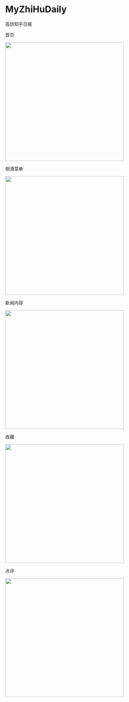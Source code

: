 # MyZhiHuDaily
高仿知乎日报

首页

<img src="https://github.com/Luckychuan/MyZhiHuDaily/blob/master/image/Screenshot_20181011-142207.jpg" width="375">

侧滑菜单

<img src="https://github.com/Luckychuan/MyZhiHuDaily/blob/master/image/Screenshot_20181011-142216.jpg" width="375">

新闻内容

<img src="https://github.com/Luckychuan/MyZhiHuDaily/blob/master/image/Screenshot_20181011-142253.jpg" width="375">

收藏

<img src="https://github.com/Luckychuan/MyZhiHuDaily/blob/master/image/Screenshot_20181011-142324.jpg" width="375">

点评

<img src="https://github.com/Luckychuan/MyZhiHuDaily/blob/master/image/Screenshot_20181011-142401.jpg" width="375">
